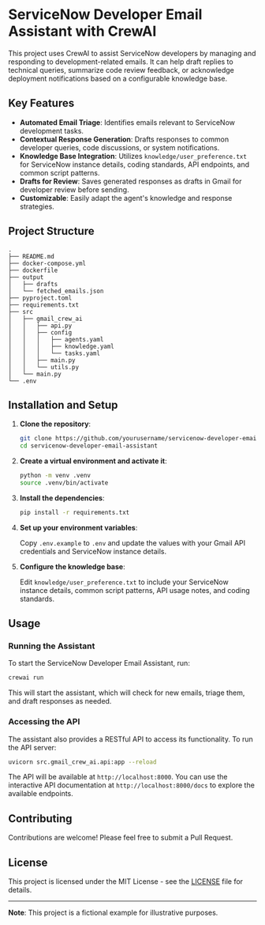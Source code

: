 # ServiceNow Developer Email Assistant with CrewAI

This project uses CrewAI to assist ServiceNow developers by managing and responding to development-related emails. It can help draft replies to technical queries, summarize code review feedback, or acknowledge deployment notifications based on a configurable knowledge base.

## Key Features

-   **Automated Email Triage**: Identifies emails relevant to ServiceNow development tasks.
-   **Contextual Response Generation**: Drafts responses to common developer queries, code discussions, or system notifications.
-   **Knowledge Base Integration**: Utilizes `knowledge/user_preference.txt` for ServiceNow instance details, coding standards, API endpoints, and common script patterns.
-   **Drafts for Review**: Saves generated responses as drafts in Gmail for developer review before sending.
-   **Customizable**: Easily adapt the agent's knowledge and response strategies.

## Project Structure

```
.
├── README.md
├── docker-compose.yml
├── dockerfile
├── output
│   ├── drafts
│   └── fetched_emails.json
├── pyproject.toml
├── requirements.txt
├── src
│   ├── gmail_crew_ai
│   │   ├── api.py
│   │   ├── config
│   │   │   ├── agents.yaml
│   │   │   ├── knowledge.yaml
│   │   │   └── tasks.yaml
│   │   ├── main.py
│   │   └── utils.py
│   └── main.py
└── .env
```

## Installation and Setup

1.  **Clone the repository**:

    ```bash
    git clone https://github.com/yourusername/servicenow-developer-email-assistant.git
    cd servicenow-developer-email-assistant
    ```

2.  **Create a virtual environment and activate it**:

    ```bash
    python -m venv .venv
    source .venv/bin/activate
    ```

3.  **Install the dependencies**:

    ```bash
    pip install -r requirements.txt
    ```

4.  **Set up your environment variables**:

    Copy `.env.example` to `.env` and update the values with your Gmail API credentials and ServiceNow instance details.

5.  **Configure the knowledge base**:

    Edit `knowledge/user_preference.txt` to include your ServiceNow instance details, common script patterns, API usage notes, and coding standards.

## Usage

### Running the Assistant

To start the ServiceNow Developer Email Assistant, run:

```bash
crewai run
```

This will start the assistant, which will check for new emails, triage them, and draft responses as needed.

### Accessing the API

The assistant also provides a RESTful API to access its functionality. To run the API server:

```bash
uvicorn src.gmail_crew_ai.api:app --reload
```

The API will be available at `http://localhost:8000`. You can use the interactive API documentation at `http://localhost:8000/docs` to explore the available endpoints.

## Contributing

Contributions are welcome! Please feel free to submit a Pull Request.

## License

This project is licensed under the MIT License - see the [LICENSE](LICENSE) file for details.

---

**Note**: This project is a fictional example for illustrative purposes.
